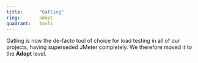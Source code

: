 ```yaml
---
title:      "Gatling"
ring:       adopt
quadrant:   tools
---
```


Gatling is now the de-facto tool of choice for load testing in all of our projects, having superseded JMeter completely.
We therefore moved it to the **Adopt** level.